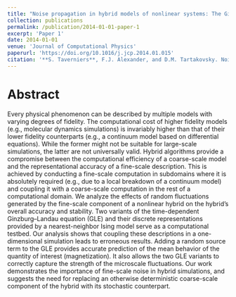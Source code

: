```yaml
---
title: "Noise propagation in hybrid models of nonlinear systems: The Ginzburg-Landau equation"
collection: publications
permalink: /publication/2014-01-01-paper-1
excerpt: 'Paper 1'
date: 2014-01-01
venue: 'Journal of Computational Physics'
paperurl: 'https://doi.org/10.1016/j.jcp.2014.01.015'
citation: '**S. Taverniers**, F.J. Alexander, and D.M. Tartakovsky. Noise propagation in hybrid models of nonlinear systems: The Ginzburg-Landau equation. <i>J. Comp. Phys.</i>, 262:313-324 (2014).'
---
```


Abstract
======

Every physical phenomenon can be described by multiple models with varying degrees of fidelity. The computational cost of higher fidelity models (e.g., molecular dynamics simulations) is invariably higher than that of their lower fidelity counterparts (e.g., a continuum model based on differential equations). While the former might not be suitable for large-scale simulations, the latter are not universally valid. Hybrid algorithms provide a compromise between the computational efficiency of a coarse-scale model and the representational accuracy of a fine-scale description. This is achieved by conducting a fine-scale computation in subdomains where it is absolutely required (e.g., due to a local breakdown of a continuum model) and coupling it with a coarse-scale computation in the rest of a computational domain. We analyze the effects of random fluctuations generated by the fine-scale component of a nonlinear hybrid on the hybridʼs overall accuracy and stability. Two variants of the time-dependent Ginzburg–Landau equation (GLE) and their discrete representations provided by a nearest-neighbor Ising model serve as a computational testbed. Our analysis shows that coupling these descriptions in a one-dimensional simulation leads to erroneous results. Adding a random source term to the GLE provides accurate prediction of the mean behavior of the quantity of interest (magnetization). It also allows the two GLE variants to correctly capture the strength of the microscale fluctuations. Our work demonstrates the importance of fine-scale noise in hybrid simulations, and suggests the need for replacing an otherwise deterministic coarse-scale component of the hybrid with its stochastic counterpart.